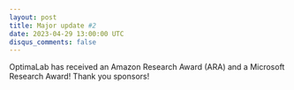 ```yaml
---
layout: post
title: Major update #2
date: 2023-04-29 13:00:00 UTC
disqus_comments: false
---
```


OptimaLab has received an Amazon Research Award (ARA) and a Microsoft Research Award! Thank you sponsors!
